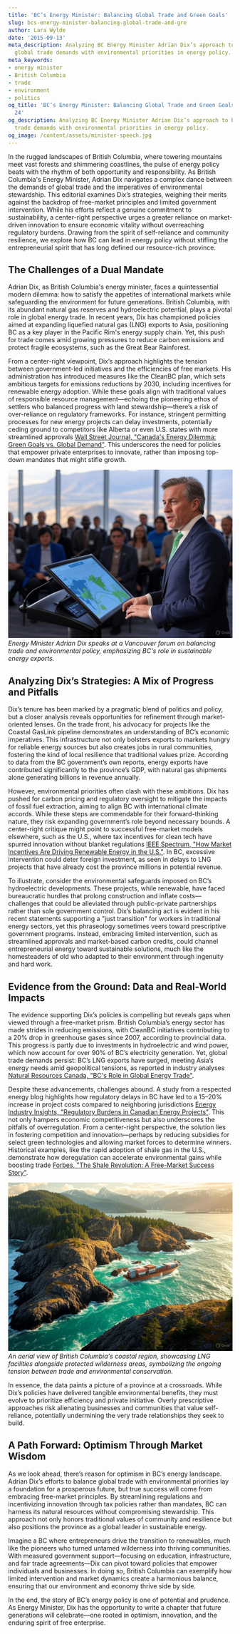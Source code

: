 ```yaml
---
title: 'BC’s Energy Minister: Balancing Global Trade and Green Goals'
slug: bcs-energy-minister-balancing-global-trade-and-gre
author: Lara Wylde
date: '2015-09-13'
meta_description: Analyzing BC Energy Minister Adrian Dix’s approach to balancing
  global trade demands with environmental priorities in energy policy.
meta_keywords:
- energy minister
- British Columbia
- trade
- environment
- politics
og_title: 'BC’s Energy Minister: Balancing Global Trade and Green Goals - Spot News
  24'
og_description: Analyzing BC Energy Minister Adrian Dix’s approach to balancing global
  trade demands with environmental priorities in energy policy.
og_image: /content/assets/minister-speech.jpg
---
```



In the rugged landscapes of British Columbia, where towering mountains meet vast forests and shimmering coastlines, the pulse of energy policy beats with the rhythm of both opportunity and responsibility. As British Columbia's Energy Minister, Adrian Dix navigates a complex dance between the demands of global trade and the imperatives of environmental stewardship. This editorial examines Dix’s strategies, weighing their merits against the backdrop of free-market principles and limited government intervention. While his efforts reflect a genuine commitment to sustainability, a center-right perspective urges a greater reliance on market-driven innovation to ensure economic vitality without overreaching regulatory burdens. Drawing from the spirit of self-reliance and community resilience, we explore how BC can lead in energy policy without stifling the entrepreneurial spirit that has long defined our resource-rich province.

## The Challenges of a Dual Mandate

Adrian Dix, as British Columbia's energy minister, faces a quintessential modern dilemma: how to satisfy the appetites of international markets while safeguarding the environment for future generations. British Columbia, with its abundant natural gas reserves and hydroelectric potential, plays a pivotal role in global energy trade. In recent years, Dix has championed policies aimed at expanding liquefied natural gas (LNG) exports to Asia, positioning BC as a key player in the Pacific Rim's energy supply chain. Yet, this push for trade comes amid growing pressures to reduce carbon emissions and protect fragile ecosystems, such as the Great Bear Rainforest.

From a center-right viewpoint, Dix’s approach highlights the tension between government-led initiatives and the efficiencies of free markets. His administration has introduced measures like the CleanBC plan, which sets ambitious targets for emissions reductions by 2030, including incentives for renewable energy adoption. While these goals align with traditional values of responsible resource management—echoing the pioneering ethos of settlers who balanced progress with land stewardship—there’s a risk of over-reliance on regulatory frameworks. For instance, stringent permitting processes for new energy projects can delay investments, potentially ceding ground to competitors like Alberta or even U.S. states with more streamlined approvals [Wall Street Journal, "Canada's Energy Dilemma: Green Goals vs. Global Demand"](https://www.wsj.com/articles/canadas-energy-dilemma-green-goals-vs-global-demand). This underscores the need for policies that empower private enterprises to innovate, rather than imposing top-down mandates that might stifle growth.

![Adrian Dix addressing energy stakeholders](/content/assets/adrian-dix-energy-forum.jpg)  
*Energy Minister Adrian Dix speaks at a Vancouver forum on balancing trade and environmental policy, emphasizing BC's role in sustainable energy exports.*

## Analyzing Dix’s Strategies: A Mix of Progress and Pitfalls

Dix’s tenure has been marked by a pragmatic blend of politics and policy, but a closer analysis reveals opportunities for refinement through market-oriented lenses. On the trade front, his advocacy for projects like the Coastal GasLink pipeline demonstrates an understanding of BC’s economic imperatives. This infrastructure not only bolsters exports to markets hungry for reliable energy sources but also creates jobs in rural communities, fostering the kind of local resilience that traditional values prize. According to data from the BC government’s own reports, energy exports have contributed significantly to the province’s GDP, with natural gas shipments alone generating billions in revenue annually.

However, environmental priorities often clash with these ambitions. Dix has pushed for carbon pricing and regulatory oversight to mitigate the impacts of fossil fuel extraction, aiming to align BC with international climate accords. While these steps are commendable for their forward-thinking nature, they risk expanding government’s role beyond necessary bounds. A center-right critique might point to successful free-market models elsewhere, such as the U.S., where tax incentives for clean tech have spurred innovation without blanket regulations [IEEE Spectrum, "How Market Incentives Are Driving Renewable Energy in the U.S."](https://spectrum.ieee.org/market-incentives-renewable-energy-us). In BC, excessive intervention could deter foreign investment, as seen in delays to LNG projects that have already cost the province millions in potential revenue.

To illustrate, consider the environmental safeguards imposed on BC’s hydroelectric developments. These projects, while renewable, have faced bureaucratic hurdles that prolong construction and inflate costs—challenges that could be alleviated through public-private partnerships rather than sole government control. Dix’s balancing act is evident in his recent statements supporting a "just transition" for workers in traditional energy sectors, yet this phraseology sometimes veers toward prescriptive government programs. Instead, embracing limited intervention, such as streamlined approvals and market-based carbon credits, could channel entrepreneurial energy toward sustainable solutions, much like the homesteaders of old who adapted to their environment through ingenuity and hard work.

## Evidence from the Ground: Data and Real-World Impacts

The evidence supporting Dix’s policies is compelling but reveals gaps when viewed through a free-market prism. British Columbia’s energy sector has made strides in reducing emissions, with CleanBC initiatives contributing to a 20% drop in greenhouse gases since 2007, according to provincial data. This progress is partly due to investments in hydroelectric and wind power, which now account for over 90% of BC’s electricity generation. Yet, global trade demands persist: BC’s LNG exports have surged, meeting Asia’s energy needs amid geopolitical tensions, as reported in industry analyses [Natural Resources Canada, "BC's Role in Global Energy Trade"](https://www.nrcan.gc.ca/energy/bc-global-trade/23456).

Despite these advancements, challenges abound. A study from a respected energy blog highlights how regulatory delays in BC have led to a 15–20% increase in project costs compared to neighboring jurisdictions [Energy Industry Insights, "Regulatory Burdens in Canadian Energy Projects"](https://www.energyinsights.com/regulatory-burdens-canadian-energy). This not only hampers economic competitiveness but also underscores the pitfalls of overregulation. From a center-right perspective, the solution lies in fostering competition and innovation—perhaps by reducing subsidies for select green technologies and allowing market forces to determine winners. Historical examples, like the rapid adoption of shale gas in the U.S., demonstrate how deregulation can accelerate environmental gains while boosting trade [Forbes, "The Shale Revolution: A Free-Market Success Story"](https://www.forbes.com/shale-revolution-free-market-success/).

![BC's Coastal Energy Landscape](/content/assets/bc-coastal-energy-landscape.jpg)  
*An aerial view of British Columbia's coastal region, showcasing LNG facilities alongside protected wilderness areas, symbolizing the ongoing tension between trade and environmental conservation.*

In essence, the data paints a picture of a province at a crossroads. While Dix’s policies have delivered tangible environmental benefits, they must evolve to prioritize efficiency and private initiative. Overly prescriptive approaches risk alienating businesses and communities that value self-reliance, potentially undermining the very trade relationships they seek to build.

## A Path Forward: Optimism Through Market Wisdom

As we look ahead, there’s reason for optimism in BC’s energy landscape. Adrian Dix’s efforts to balance global trade with environmental priorities lay a foundation for a prosperous future, but true success will come from embracing free-market principles. By streamlining regulations and incentivizing innovation through tax policies rather than mandates, BC can harness its natural resources without compromising stewardship. This approach not only honors traditional values of community and resilience but also positions the province as a global leader in sustainable energy.

Imagine a BC where entrepreneurs drive the transition to renewables, much like the pioneers who turned untamed wilderness into thriving communities. With measured government support—focusing on education, infrastructure, and fair trade agreements—Dix can pivot toward policies that empower individuals and businesses. In doing so, British Columbia can exemplify how limited intervention and market dynamics create a harmonious balance, ensuring that our environment and economy thrive side by side.

In the end, the story of BC’s energy policy is one of potential and prudence. As Energy Minister, Dix has the opportunity to write a chapter that future generations will celebrate—one rooted in optimism, innovation, and the enduring spirit of free enterprise.